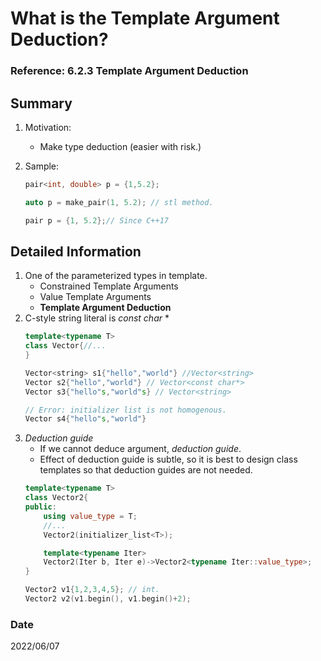 # What is the Template Argument Deduction?

### Reference: 6.2.3 Template Argument Deduction

## Summary
1. Motivation:
    - Make type deduction (easier with risk.)

2. Sample:
    ~~~c++
    pair<int, double> p = {1,5.2};

    auto p = make_pair(1, 5.2); // stl method.
    
    pair p = {1, 5.2};// Since C++17
    ~~~

## Detailed Information
1. One of the parameterized types in template.
    - Constrained Template Arguments
    - Value Template Arguments
    - **Template Argument Deduction**
2. C-style string literal is *const char* *
    ~~~c++
    template<typename T>
    class Vector{//...        
    }

    Vector<string> s1{"hello","world"} //Vector<string>
    Vector s2{"hello","world"} // Vector<const char*>
    Vector s3{"hello"s,"world"s} // Vector<string>

    // Error: initializer list is not homogenous.
    Vector s4{"hello"s,"world"} 
    ~~~
3. *Deduction guide*
    - If we cannot deduce argument, *deduction guide*.
    - Effect of deduction guide is subtle, so it is best to design class templates so that deduction guides are not needed.
    ~~~c++
    template<typename T>
    class Vector2{
    public:
        using value_type = T;
        //...
        Vector2(initializer_list<T>);

        template<typename Iter> 
        Vector2(Iter b, Iter e)->Vector2<typename Iter::value_type>;
    }

    Vector2 v1{1,2,3,4,5}; // int.
    Vector2 v2(v1.begin(), v1.begin()+2);
    ~~~

### Date
2022/06/07